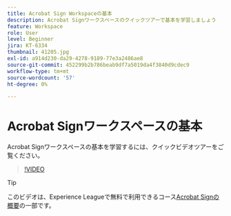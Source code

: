 ```yaml
---
title: Acrobat Sign Workspaceの基本
description: Acrobat Signワークスペースのクイックツアーで基本を学習しましょう
feature: Workspace
role: User
level: Beginner
jira: KT-6334
thumbnail: 41205.jpg
exl-id: a914d230-da29-4278-9189-77e3a2486ae8
source-git-commit: 452299b2b786beab9df7a5019da4f3840d9cdec9
workflow-type: tm+mt
source-wordcount: '57'
ht-degree: 0%

---
```


# Acrobat Signワークスペースの基本

Acrobat Signワークスペースの基本を学習するには、クイックビデオツアーをご覧ください。

>[!VIDEO](https://video.tv.adobe.com/v/41205?quality=12&learn=on&hidetitle=true)

>[!TIP]
>
>このビデオは、Experience Leagueで無料で利用できるコース[Acrobat Signの概要](https://experienceleague.adobe.com/?recommended=Sign-U-1-2020.1)の一部です。

